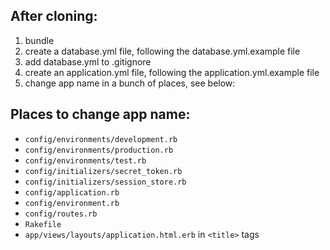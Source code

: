 ## After cloning:

1. bundle
2. create a database.yml file, following the database.yml.example file
3. add database.yml to .gitignore
4. create an application.yml file, following the application.yml.example file
5. change app name in a bunch of places, see below:

## Places to change app name:

- `config/environments/development.rb`
- `config/environments/production.rb`
- `config/environments/test.rb`
- `config/initializers/secret_token.rb`
- `config/initializers/session_store.rb`
- `config/application.rb`
- `config/environment.rb`
- `config/routes.rb`
- `Rakefile`
- `app/views/layouts/application.html.erb` in `<title>` tags
